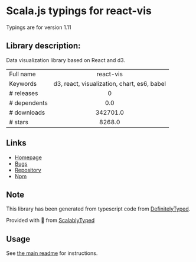 
# Scala.js typings for react-vis

Typings are for version 1.11

## Library description:
Data visualization library based on React and d3.

|                    |                 |
| ------------------ | :-------------: |
| Full name          | react-vis |
| Keywords           | d3, react, visualization, chart, es6, babel |
| # releases         | 0 |
| # dependents       | 0.0 |
| # downloads        | 342701.0 |
| # stars            | 8268.0 |

## Links
- [Homepage](https://github.com/uber-common/react-vis#readme)
- [Bugs](https://github.com/uber-common/react-vis/issues/new)
- [Repository](https://github.com/uber-common/react-vis)
- [Npm](https://www.npmjs.com/package/react-vis)
    


## Note
This library has been generated from typescript code from [DefinitelyTyped](https://definitelytyped.org).

Provided with :purple_heart: from [ScalablyTyped](https://github.com/oyvindberg/ScalablyTyped)

## Usage
See [the main readme](../../readme.md) for instructions.


